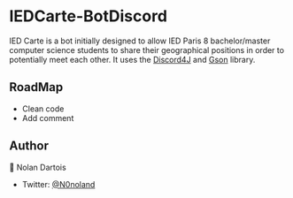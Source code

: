 # IEDCarte-BotDiscord

IED Carte is a bot initially designed to allow IED Paris 8 bachelor/master computer science students to share their geographical positions in order to potentially meet each other.
It uses the [Discord4J](https://github.com/Discord4J/Discord4J) and [Gson](https://github.com/google/gson) library.

## RoadMap

* Clean code
* Add comment

## Author
:eyes: Nolan Dartois
* Twitter: [@N0noland](https://twitter.com/N0noland)
